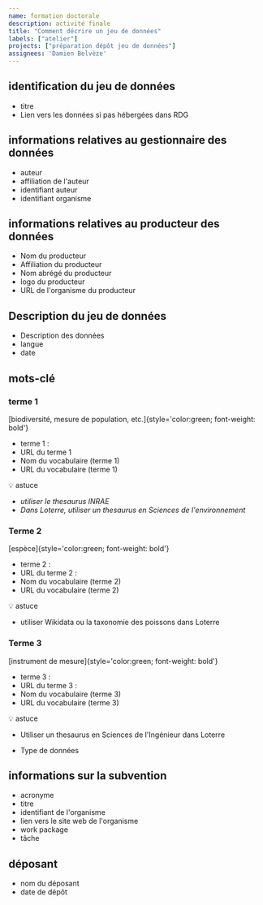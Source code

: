 ```yaml
---
name: formation doctorale
description: activité finale
title: "Comment décrire un jeu de données"
labels: ["atelier"]
projects: ["préparation dépôt jeu de données"]
assignees: 'Damien Belvèze'
---
```


## identification du jeu de données

- titre   
- Lien vers les données si pas hébergées dans RDG  

## informations relatives au gestionnaire des données

- auteur  
- affiliation de l'auteur  
- identifiant auteur  
- identifiant organisme  

## informations relatives au producteur des données

- Nom 
 du producteur  
- Affiliation du producteur  
- Nom abrégé du producteur  
- logo du producteur  
- URL de l'organisme du producteur  

## Description du jeu de données  

- Description des données    
- langue  
- date  

## mots-clé 

### terme 1

[biodiversité, mesure de population, etc.]{style='color:green;  font-weight: bold'}  

- terme 1 :     
- URL du terme 1    
- Nom du vocabulaire (terme 1)  
- URL du vocabulaire (terme 1) 

:bulb: astuce

* *utiliser le thesaurus INRAE*
* *Dans Loterre, utiliser un thesaurus en Sciences de l'environnement*


### Terme 2 

[espèce]{style='color:green;  font-weight: bold'} 

- terme 2 :     
- URL du terme 2 :   
- Nom du vocabulaire (terme 2)  
- URL du vocabulaire (terme 2) 

:bulb: astuce

* utiliser Wikidata ou la taxonomie des poissons dans Loterre

### Terme 3 

[instrument de mesure]{style='color:green;  font-weight: bold'}      
- terme 3   :     
- URL du terme 3 :     
- Nom du vocabulaire (terme 3)    
- URL du vocabulaire (terme 3)  

:bulb: astuce

* Utiliser un thesaurus en Sciences de l'Ingénieur dans Loterre



- Type de données   
  
  
## informations sur la subvention

- acronyme  
- titre  
- identifiant de l'organisme    
- lien vers le site web de l'organisme  
- work package    
- tâche  
  
## déposant

- nom du déposant  
- date de dépôt